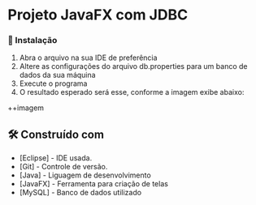 # Projeto JavaFX com JDBC

### 🔧 Instalação

1. Abra o arquivo na sua IDE de preferência
2. Altere as configurações do arquivo db.properties para um banco de dados da sua máquina
3. Execute o programa
4. O resultado esperado será esse, conforme a imagem exibe abaixo:

++imagem 

## :hammer_and_wrench: Construído com

* [Eclipse] - IDE usada.
* [Git] - Controle de versão.
* [Java] - Liguagem de desenvolvimento
* [JavaFX] - Ferramenta para criação de telas
* [MySQL] - Banco de dados utilizado



